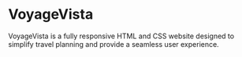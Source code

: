 # VoyageVista
VoyageVista is a fully responsive HTML and CSS website designed to simplify travel planning and provide a seamless user experience.
